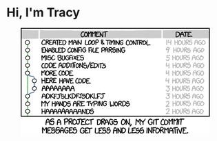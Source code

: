 # Hi, I'm Tracy

<p align="center">
  <img width="439" height="250" src="https://github.com/tracphil/tracphil/blob/master/_images/git_commit.png">
</p>